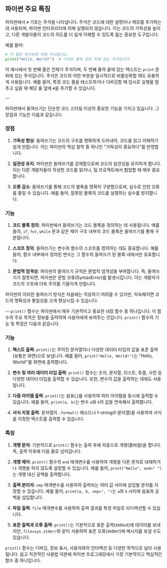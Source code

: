 ## 파이썬 주요 특징

파이썬에서 `#` 기호는 주석을 나타냅니다. 주석은 코드에 대한 설명이나 메모를 추가하는 데 사용되며, 파이썬 인터프리터에 의해 실행되지 않습니다. 이는 코드의 가독성을 높이고, 다른 개발자들이 코드의 의도를 더 쉽게 이해할 수 있도록 돕는 중요한 도구입니다.

예를 들어:

```python
# 이 줄은 파이썬에 의해 무시됩니다.
print("Hello, World!")  # 이것은 출력 문장 뒤에 있는 주석입니다.
```

이 예시에서 첫 번째 줄은 전체가 주석이며, 두 번째 줄의 끝에 있는 텍스트는 `print` 문 뒤에 있는 주석입니다. 주석은 코드의 어떤 부분을 일시적으로 비활성화할 때도 유용하게 사용됩니다. 예를 들어, 특정 코드 줄을 테스트하거나 디버깅할 때 임시로 실행을 멈추고 싶을 때 해당 줄 앞에 `#`을 추가할 수 있습니다.


--


파이썬에서 들여쓰기는 단순한 코드 스타일 이상의 중요한 기능을 가지고 있습니다. 그 장접과 기능은 다음과 같습니다:

### 장점

1. **가독성 향상**: 들여쓰기는 코드의 구조를 명확하게 드러내어, 코드를 읽고 이해하기 쉽게 만듭니다. 이는 파이썬의 핵심 철학 중 하나인 "가독성이 중요하다"를 반영합니다.

2. **일관성 유지**: 파이썬은 들여쓰기를 강제함으로써 코드의 일관성을 유지하게 합니다. 이는 다른 개발자들이 작성한 코드를 읽거나, 팀 프로젝트에서 협업할 때 매우 중요합니다.

3. **오류 감소**: 들여쓰기를 통해 코드의 블록을 명확히 구분함으로써, 실수로 인한 오류를 줄일 수 있습니다. 예를 들어, 잘못된 블록의 코드를 실행하는 실수를 방지합니다.

### 기능

1. **코드 블록 정의**: 파이썬에서 들여쓰기는 코드 블록을 정의하는 데 사용됩니다. 예를 들어, `if`, `for`, `while` 문과 같은 제어 구조 내부의 코드 블록은 들여쓰기를 통해 구분됩니다.

2. **스코프 정의**: 들여쓰기는 변수와 함수의 스코프를 정의하는 데도 중요합니다. 예를 들어, 함수 내부에서 정의된 변수는 그 함수의 들여쓰기 된 블록 내에서만 유효합니다.

3. **문법적 엄격성**: 파이썬의 들여쓰기 규칙은 문법적 엄격성을 부여합니다. 즉, 들여쓰기가 잘못되면, 파이썬은 문법 오류(SyntaxError)를 발생시킵니다. 이는 개발자가 코드의 구조에 더욱 주의를 기울이게 만듭니다.

파이썬의 이러한 들여쓰기 방식은 처음에는 적응하기 어려울 수 있지만, 익숙해지면 코드의 명확성과 통일성을 크게 향상시킬 수 있습니다.


--
`print()` 함수는 파이썬에서 매우 기본적이고 중요한 내장 함수 중 하나입니다. 이 함수의 주요 목적은 정보를 출력하여 사용자에게 보여주는 것입니다. `print()` 함수의 기능 및 특징은 다음과 같습니다.

### 기능

1. **텍스트 출력**: `print()`는 주어진 문자열이나 다양한 데이터 타입의 값을 표준 출력(보통은 화면)으로 보냅니다. 예를 들어, `print("Hello, World!")`는 "Hello, World!"를 화면에 출력합니다.

2. **변수 및 여러 데이터 타입 출력**: `print()` 함수는 숫자, 문자열, 리스트, 튜플, 사전 등 다양한 데이터 타입을 출력할 수 있습니다. 또한, 변수의 값을 출력하는 데에도 사용됩니다.

3. **다중 아이템 출력**: `print()`는 쉼표(,)를 사용하여 여러 아이템을 동시에 출력할 수 있습니다. 예를 들어, `print(a, b)`는 변수 `a`와 `b`의 값을 연속해서 출력합니다.

4. **서식 지정 출력**: 문자열의 `.format()` 메소드나 f-string(f-문자열)을 사용하여 서식을 지정한 텍스트를 출력할 수 있습니다.

### 특징

1. **개행 문자**: 기본적으로 `print()` 함수는 출력 후에 자동으로 개행(줄바꿈)을 합니다. 즉, 출력 이후에 다음 줄로 넘어갑니다.

2. **개행 제어**: `print()` 함수의 `end` 매개변수를 사용하여 개행을 다른 문자로 대체하거나 개행을 하지 않도록 설정할 수 있습니다. 예를 들어, `print("Hello", end=" ")`는 개행 대신 공백을 출력합니다.

3. **출력 분리자**: `sep` 매개변수를 사용하여 출력되는 여러 값 사이에 삽입될 문자를 지정할 수 있습니다. 예를 들어, `print(a, b, sep=", ")`는 `a`와 `b` 사이에 쉼표와 공백을 삽입합니다.

4. **파일 출력**: `file` 매개변수를 사용하여 출력 결과를 특정 파일로 리디렉션할 수 있습니다.

5. **표준 출력과 오류 출력**: `print()`는 기본적으로 표준 출력(stdout)에 데이터를 보내지만, `file=sys.stderr`와 같이 사용하여 표준 오류(stderr)에 메시지를 보낼 수도 있습니다.

`print()` 함수는 디버깅, 정보 표시, 사용자와의 인터랙션 등 다양한 목적으로 널리 사용됩니다. 쉽고 직관적인 사용법 덕분에 파이썬 프로그래밍에서 가장 기본적이고 핵심적인 함수 중 하나입니다.
